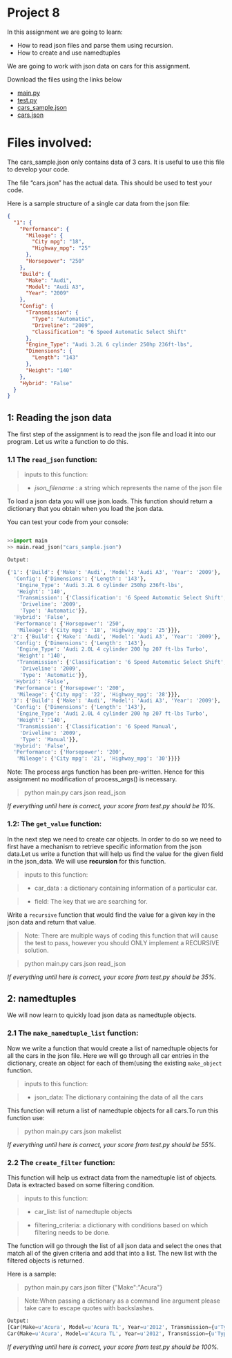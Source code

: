 # Project 8

In this assignment we are going to learn:

* How to read json files and parse them using recursion.
* How to create and use namedtuples


We are going to work with json data on cars for this assignment.

Download the files using the links below

* [main.py](https://raw.githubusercontent.com/tylerharter/cs301-projects/master/fall18/p8/main.py)
* [test.py](https://raw.githubusercontent.com/tylerharter/cs301-projects/master/fall18/p8/test.py)
* [cars_sample.json](https://raw.githubusercontent.com/tylerharter/cs301-projects/master/fall18/p8/cars.json)
* [cars.json](https://raw.githubusercontent.com/tylerharter/cs301-projects/master/fall18/p8/carssmaple.json)



# Files involved:

The cars_sample.json only contains data of 3 cars. It is useful to use this file to develop your code.

The file “cars.json” has the actual data. This should be used to test your code.

Here is a sample structure of a single car data from the json file:

```json
{
  "1": {
    "Performance": {
      "Mileage": {
        "City mpg": "18",
        "Highway_mpg": "25"
      },
      "Horsepower": "250"
    },
    "Build": {
      "Make": "Audi",
      "Model": "Audi A3",
      "Year": "2009"
    },
    "Config": {
      "Transmission": {
        "Type": "Automatic",
        "Driveline": "2009",
        "Classification": "6 Speed Automatic Select Shift"
      },
      "Engine_Type": "Audi 3.2L 6 cylinder 250hp 236ft-lbs",
      "Dimensions": {
        "Length": "143"
      },
      "Height": "140"
    },
    "Hybrid": "False"
  }
}

```

## 1: Reading the json data

The first step of the assignment is to read the json file and load it into our program. Let us write a function to do this.

### 1.1 The `read_json` function:
>inputs to this function: 

> * *json_filename* : a string which represents the name of the json file

To load a json data you will use json.loads.
This function should return a dictionary that you obtain when you load the json data.

You can test your code from your console:


```python 

>>import main
>> main.read_json("cars_sample.json")

Output:

{'1': {'Build': {'Make': 'Audi', 'Model': 'Audi A3', 'Year': '2009'},
  'Config': {'Dimensions': {'Length': '143'},
   'Engine_Type': 'Audi 3.2L 6 cylinder 250hp 236ft-lbs',
   'Height': '140',
   'Transmission': {'Classification': '6 Speed Automatic Select Shift',
    'Driveline': '2009',
    'Type': 'Automatic'}},
  'Hybrid': 'False',
  'Performance': {'Horsepower': '250',
   'Mileage': {'City mpg': '18', 'Highway_mpg': '25'}}},
 '2': {'Build': {'Make': 'Audi', 'Model': 'Audi A3', 'Year': '2009'},
  'Config': {'Dimensions': {'Length': '143'},
   'Engine_Type': 'Audi 2.0L 4 cylinder 200 hp 207 ft-lbs Turbo',
   'Height': '140',
   'Transmission': {'Classification': '6 Speed Automatic Select Shift',
    'Driveline': '2009',
    'Type': 'Automatic'}},
  'Hybrid': 'False',
  'Performance': {'Horsepower': '200',
   'Mileage': {'City mpg': '22', 'Highway_mpg': '28'}}},
 '3': {'Build': {'Make': 'Audi', 'Model': 'Audi A3', 'Year': '2009'},
  'Config': {'Dimensions': {'Length': '143'},
   'Engine_Type': 'Audi 2.0L 4 cylinder 200 hp 207 ft-lbs Turbo',
   'Height': '140',
   'Transmission': {'Classification': '6 Speed Manual',
    'Driveline': '2009',
    'Type': 'Manual'}},
  'Hybrid': 'False',
  'Performance': {'Horsepower': '200',
   'Mileage': {'City mpg': '21', 'Highway_mpg': '30'}}}}
```

Note: The process args function has been pre-written. Hence for this assignment no modification of process_args() is necessary.

>python main.py cars.json read_json

*If everything until here is correct, your score from test.py should be 10%.*

### 1.2: The `get_value` function: 
In the next step we need to create car objects. In order to do so  we need to first have a mechanism to retrieve specific information from the json data.Let us write a function that will help us find the value for the given field in the json_data. We will use **recursion** for this function. 

>inputs to this function: 

> * car\_data : a dictionary containing information of  a particular car.

> * field: The key that we are searching for.

Write a `recursive` function that would find the value for a given key in the json data and return that value.

>Note: There are multiple ways of coding this function that will cause the test to pass, however you should ONLY implement a RECURSIVE solution.

>python main.py cars.json read_json

*If everything until here is correct, your score from test.py should be 35%.*


## 2: namedtuples

We will now learn to quickly load json data as namedtuple objects.

### 2.1 The `make_namedtuple_list` function: 

Now we write a function that would create a list of namedtuple objects for all the cars in the json file. Here we will go through all car entries in the dictionary, create an object for each of them(using the existing `make_object` function.

>inputs to this function: 

> * json_data: The dictionary containing the data of all the cars

This function will return a list of namedtuple objects for all cars.To run this function use:

>python main.py cars.json makelist

*If everything until here is correct, your score from test.py should be 55%.*


### 2.2 The `create_filter` function: 

This function will help us extract data from the namedtuple list of objects. Data is extracted based on some filtering condition.

>inputs to this function: 

> * car_list: list of namedtuple objects

> * filtering_criteria: a dictionary with conditions based on which filtering needs to be done.

The function will go through the list of all json data and select the ones that match all of the given criteria and add that into a list. The new list with the filtered objects is returned.

Here is a sample:
>python main.py  cars.json filter {\"Make\":\"Acura\"}

>Note:When passing a dictionary as a command line argument please take care to escape quotes with backslashes.

```python
Output:
[Car(Make=u'Acura', Model=u'Acura TL', Year=u'2012', Transmission={u'Type': u'Automatic', u'Classification': u'6 Speed Automatic Select Shift', u'Driveline': u'2012'}),
Car(Make=u'Acura', Model=u'Acura TL', Year=u'2012', Transmission={u'Type': u'Automatic', u'Classification': u'6 Speed Automatic Select Shift', u'Driveline': u'2012'})]

```
*If everything until here is correct, your score from test.py should be 100%.*


